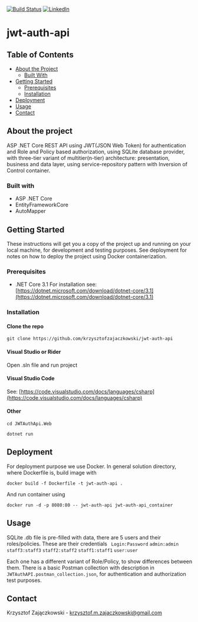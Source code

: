 [![Build Status][build-status-shield]][build-status-url] [![LinkedIn][linkedin-shield]][linkedin-url]

# jwt-auth-api

## Table of Contents

* [About the Project](#about-the-project)
  * [Built With](#built-with)
* [Getting Started](#getting-started)
  * [Prerequisites](#prerequisites)
  * [Installation](#installation)
* [Deployment](#deployment)
* [Usage](#usage)
* [Contact](#contact)

## About the project

 ASP .NET Core REST API using JWT(JSON Web Token) for authentication and Role and Policy based authorization, using SQLite database provider, with three-tier variant of multitier(n-tier) architecture: presentation, business and data layer, using service-repository pattern with Inversion of Control container.

### Built with
* ASP .NET Core
* EntityFrameworkCore
* AutoMapper




## Getting Started
These instructions will get you a copy of the project up and running on your local machine, for development and testing purposes. See deployment for notes on how to deploy the project using Docker containerization.

### Prerequisites
- .NET Core 3.1
	For installation see: [https://dotnet.microsoft.com/download/dotnet-core/3.1](https://dotnet.microsoft.com/download/dotnet-core/3.1)

### Installation

#### Clone the repo
```
git clone https://github.com/krzysztofzajaczkowski/jwt-auth-api
```
#### Visual Studio or Rider
Open .sln file and run project
#### Visual Studio Code
See: [https://code.visualstudio.com/docs/languages/csharp](https://code.visualstudio.com/docs/languages/csharp)
#### Other
```
cd JWTAuthApi.Web
```
```
dotnet run
```

## Deployment
For deployment purpose we use Docker.
In general solution directory, where Dockerfile is, build image with
```
docker build -f Dockerfile -t jwt-auth-api .
```
And run container using
```
docker run -d -p 8080:80 -- jwt-auth-api jwt-auth-api_container
```
## Usage
SQLite .db file is pre-filled with data, there are 5 users and their roles/policies. These are their credentials
`` Login:Password``
``admin:admin``
``staff3:staff3``
``staff2:staff2``
``staff1:staff1``
``user:user``

Each one has a different variant of Role/Policy, to show differences between them.
There is a basic Postman collection with description in ``JWTAuthAPI.postman_collection.json``, for authentication and authorization test purposes. 

## Contact
Krzysztof Zajączkowski - krzysztof.m.zajaczkowski@gmail.com

[build-status-shield]: https://travis-ci.org/krzysztofzajaczkowski/jwt-auth-api.svg?branch=develop
[build-status-url]: https://travis-ci.org/krzysztofzajaczkowski/jwt-auth-api
[linkedin-shield]: https://img.shields.io/badge/-LinkedIn-black.svg?style=flat-square&logo=linkedin&colorB=555
[linkedin-url]: https://www.linkedin.com/in/krzysztof-m-zajaczkowski/